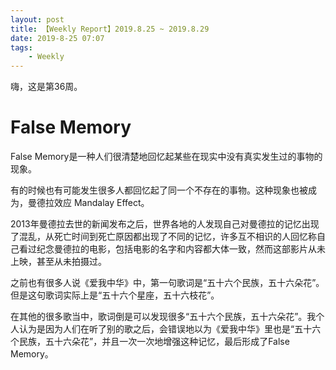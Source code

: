 ```yaml
---
layout: post
title: 【Weekly Report】2019.8.25 ~ 2019.8.29
date: 2019-8-25 07:07
tags:
    - Weekly
---
```


嗨，这是第36周。

# False Memory

False Memory是一种人们很清楚地回忆起某些在现实中没有真实发生过的事物的现象。

有的时候也有可能发生很多人都回忆起了同一个不存在的事物。这种现象也被成为，曼德拉效应 Mandalay Effect。

2013年曼德拉去世的新闻发布之后，世界各地的人发现自己对曼德拉的记忆出现了混乱，从死亡时间到死亡原因都出现了不同的记忆，许多互不相识的人回忆称自己看过纪念曼德拉的电影，包括电影的名字和内容都大体一致，然而这部影片从未上映，甚至从未拍摄过。

之前也有很多人说《爱我中华》中，第一句歌词是“五十六个民族，五十六朵花”。但是这句歌词实际上是“五十六个星座，五十六枝花”。

在其他的很多歌当中，歌词倒是可以发现很多“五十六个民族，五十六朵花”。我个人认为是因为人们在听了别的歌之后，会错误地以为《爱我中华》里也是“五十六个民族，五十六朵花”，并且一次一次地增强这种记忆，最后形成了False Memory。

